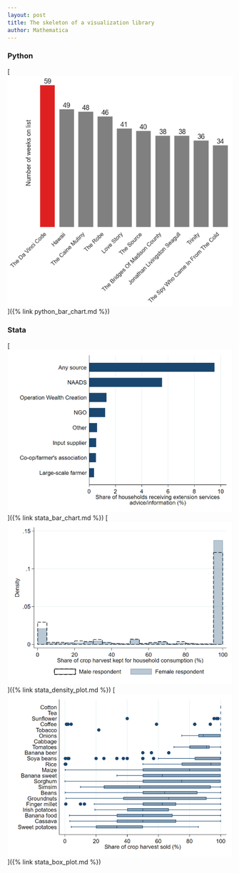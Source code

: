 ```yaml
---
layout: post
title: The skeleton of a visualization library
author: Mathematica
---
```


### Python
[![Python bar chart](/images/python_bar_chart.png "Python bar chart")]({% link python_bar_chart.md %})

### Stata
[![Stata bar chart](/images/stata_bar_chart.png "Stata bar chart")]({% link stata_bar_chart.md %})
[![Stata density plot](/images/stata_density_plot.png "Stata density plot")]({% link stata_density_plot.md %})
[![Stata box plot](/images/stata_box_plot.png "Stata box plot")]({% link stata_box_plot.md %})